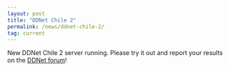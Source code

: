 ```yaml
---
layout: post
title: "DDNet Chile 2"
permalink: /news/ddnet-chile-2/
tag: current
---
```


New DDNet Chile 2 server running. Please try it out and report your results on
the [DDNet forum](https://forum.ddnet.org/viewtopic.php?f=3&t=5842)!
